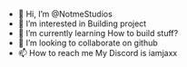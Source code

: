 - 👋 Hi, I’m @NotmeStudios
- 👀 I’m interested in Building project
- 🌱 I’m currently learning How to build stuff?
- 💞️ I’m looking to collaborate on github
- 📫 How to reach me My Discord is iamjaxx

<!---
NotmeStudios/NotmeStudios is a ✨ special ✨ repository because its `README.md` (this file) appears on your GitHub profile.
You can click the Preview link to take a look at your changes.
--->
